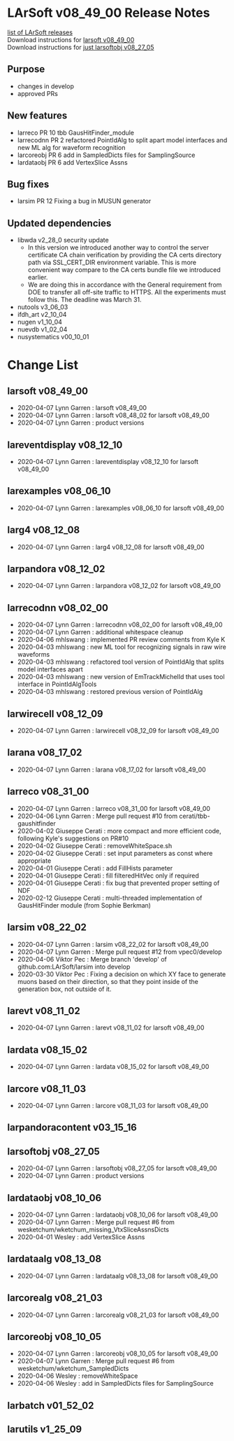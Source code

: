# LArSoft v08_49_00 Release Notes



[list of LArSoft releases](LArSoft_release_list)  
Download instructions for [larsoft v08_49_00](https://scisoft.fnal.gov/scisoft/bundles/larsoft/v08_49_00/larsoft-v08_49_00.html)  
Download instructions for [just larsoftobj v08_27_05](https://scisoft.fnal.gov/scisoft/bundles/larsoftobj/v08_27_05/larsoftobj-v08_27_05.html)

## Purpose

-   changes in develop
-   approved PRs

## New features

-   larreco PR 10 tbb GausHitFinder_module
-   larrecodnn PR 2 refactored PointIdAlg to split apart model interfaces and new ML alg for waveform recognition
-   larcoreobj PR 6 add in SampledDicts files for SamplingSource
-   lardataobj PR 6 add VertexSlice Assns

## Bug fixes

-   larsim PR 12 Fixing a bug in MUSUN generator

## Updated dependencies

-   libwda v2_28_0 security update
    -   In this version we introduced another way to control the server certificate CA chain verification by providing the CA certs directory path via SSL_CERT_DIR environment variable. This is more convenient way compare to the CA certs bundle file we introduced earlier.
    -   We are doing this in accordance with the General requirement from DOE to transfer all off-site traffic to HTTPS. All the experiments must follow this. The deadline was March 31.
-   nutools v3_06_03
-   ifdh_art v2_10_04
-   nugen v1_10_04
-   nuevdb v1_02_04
-   nusystematics v00_10_01

# Change List

## larsoft v08_49_00

-   2020-04-07 Lynn Garren : larsoft v08_49_00
-   2020-04-07 Lynn Garren : larsoft v08_48_02 for larsoft v08_49_00
-   2020-04-07 Lynn Garren : product versions

## lareventdisplay v08_12_10

-   2020-04-07 Lynn Garren : lareventdisplay v08_12_10 for larsoft v08_49_00

## larexamples v08_06_10

-   2020-04-07 Lynn Garren : larexamples v08_06_10 for larsoft v08_49_00

## larg4 v08_12_08

-   2020-04-07 Lynn Garren : larg4 v08_12_08 for larsoft v08_49_00

## larpandora v08_12_02

-   2020-04-07 Lynn Garren : larpandora v08_12_02 for larsoft v08_49_00

## larrecodnn v08_02_00

-   2020-04-07 Lynn Garren : larrecodnn v08_02_00 for larsoft v08_49_00
-   2020-04-07 Lynn Garren : additional whitespace cleanup
-   2020-04-06 mhlswang : implemented PR review comments from Kyle K
-   2020-04-03 mhlswang : new ML tool for recognizing signals in raw wire waveforms
-   2020-04-03 mhlswang : refactored tool version of PointIdAlg that splits model interfaces apart
-   2020-04-03 mhlswang : new version of EmTrackMichelId that uses tool interface in PointIdAlgTools
-   2020-04-03 mhlswang : restored previous version of PointIdAlg

## larwirecell v08_12_09

-   2020-04-07 Lynn Garren : larwirecell v08_12_09 for larsoft v08_49_00

## larana v08_17_02

-   2020-04-07 Lynn Garren : larana v08_17_02 for larsoft v08_49_00

## larreco v08_31_00

-   2020-04-07 Lynn Garren : larreco v08_31_00 for larsoft v08_49_00
-   2020-04-06 Lynn Garren : Merge pull request \#10 from cerati/tbb-gaushitfinder
-   2020-04-02 Giuseppe Cerati : more compact and more efficient code, following Kyle's suggestions on PR#10
-   2020-04-02 Giuseppe Cerati : removeWhiteSpace.sh
-   2020-04-02 Giuseppe Cerati : set input parameters as const where appropriate
-   2020-04-01 Giuseppe Cerati : add FillHists parameter
-   2020-04-01 Giuseppe Cerati : fill filteredHitVec only if required
-   2020-04-01 Giuseppe Cerati : fix bug that prevented proper setting of NDF
-   2020-02-12 Giuseppe Cerati : multi-threaded implementation of GausHitFinder module (from Sophie Berkman)

## larsim v08_22_02

-   2020-04-07 Lynn Garren : larsim v08_22_02 for larsoft v08_49_00
-   2020-04-07 Lynn Garren : Merge pull request \#12 from vpec0/develop
-   2020-04-06 Viktor Pec : Merge branch 'develop' of github.com:LArSoft/larsim into develop
-   2020-03-30 Viktor Pec : Fixing a decision on which XY face to generate muons based on their direction, so that they point inside of the generation box, not outside of it.

## larevt v08_11_02

-   2020-04-07 Lynn Garren : larevt v08_11_02 for larsoft v08_49_00

## lardata v08_15_02

-   2020-04-07 Lynn Garren : lardata v08_15_02 for larsoft v08_49_00

## larcore v08_11_03

-   2020-04-07 Lynn Garren : larcore v08_11_03 for larsoft v08_49_00

## larpandoracontent v03_15_16

## larsoftobj v08_27_05

-   2020-04-07 Lynn Garren : larsoftobj v08_27_05 for larsoft v08_49_00
-   2020-04-07 Lynn Garren : product versions

## lardataobj v08_10_06

-   2020-04-07 Lynn Garren : lardataobj v08_10_06 for larsoft v08_49_00
-   2020-04-07 Lynn Garren : Merge pull request \#6 from wesketchum/wketchum_missing_VtxSliceAssnsDicts
-   2020-04-01 Wesley : add VertexSlice Assns

## lardataalg v08_13_08

-   2020-04-07 Lynn Garren : lardataalg v08_13_08 for larsoft v08_49_00

## larcorealg v08_21_03

-   2020-04-07 Lynn Garren : larcorealg v08_21_03 for larsoft v08_49_00

## larcoreobj v08_10_05

-   2020-04-07 Lynn Garren : larcoreobj v08_10_05 for larsoft v08_49_00
-   2020-04-07 Lynn Garren : Merge pull request \#6 from wesketchum/wketchum_SampledDicts
-   2020-04-06 Wesley : removeWhiteSpace
-   2020-04-06 Wesley : add in SampledDicts files for SamplingSource

## larbatch v01_52_02

## larutils v1_25_09
